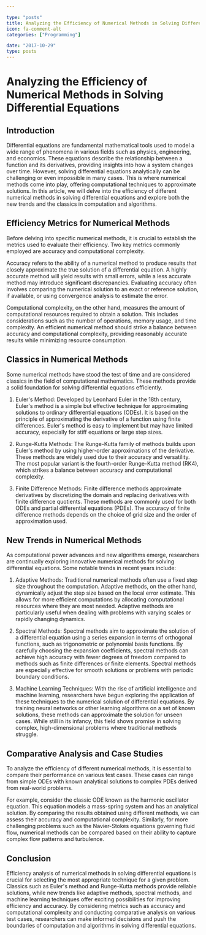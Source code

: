 ```yaml
---

type: "posts"
title: Analyzing the Efficiency of Numerical Methods in Solving Differential Equations
icon: fa-comment-alt
categories: ["Programming"]

date: "2017-10-29"
type: posts
---
```





# Analyzing the Efficiency of Numerical Methods in Solving Differential Equations

## Introduction

Differential equations are fundamental mathematical tools used to model a wide range of phenomena in various fields such as physics, engineering, and economics. These equations describe the relationship between a function and its derivatives, providing insights into how a system changes over time. However, solving differential equations analytically can be challenging or even impossible in many cases. This is where numerical methods come into play, offering computational techniques to approximate solutions. In this article, we will delve into the efficiency of different numerical methods in solving differential equations and explore both the new trends and the classics in computation and algorithms.

## Efficiency Metrics for Numerical Methods

Before delving into specific numerical methods, it is crucial to establish the metrics used to evaluate their efficiency. Two key metrics commonly employed are accuracy and computational complexity.

Accuracy refers to the ability of a numerical method to produce results that closely approximate the true solution of a differential equation. A highly accurate method will yield results with small errors, while a less accurate method may introduce significant discrepancies. Evaluating accuracy often involves comparing the numerical solution to an exact or reference solution, if available, or using convergence analysis to estimate the error.

Computational complexity, on the other hand, measures the amount of computational resources required to obtain a solution. This includes considerations such as the number of operations, memory usage, and time complexity. An efficient numerical method should strike a balance between accuracy and computational complexity, providing reasonably accurate results while minimizing resource consumption.

## Classics in Numerical Methods

Some numerical methods have stood the test of time and are considered classics in the field of computational mathematics. These methods provide a solid foundation for solving differential equations efficiently.

1. Euler's Method: Developed by Leonhard Euler in the 18th century, Euler's method is a simple but effective technique for approximating solutions to ordinary differential equations (ODEs). It is based on the principle of approximating the derivative of a function using finite differences. Euler's method is easy to implement but may have limited accuracy, especially for stiff equations or large step sizes.

2. Runge-Kutta Methods: The Runge-Kutta family of methods builds upon Euler's method by using higher-order approximations of the derivative. These methods are widely used due to their accuracy and versatility. The most popular variant is the fourth-order Runge-Kutta method (RK4), which strikes a balance between accuracy and computational complexity.

3. Finite Difference Methods: Finite difference methods approximate derivatives by discretizing the domain and replacing derivatives with finite difference quotients. These methods are commonly used for both ODEs and partial differential equations (PDEs). The accuracy of finite difference methods depends on the choice of grid size and the order of approximation used.

## New Trends in Numerical Methods

As computational power advances and new algorithms emerge, researchers are continually exploring innovative numerical methods for solving differential equations. Some notable trends in recent years include:

1. Adaptive Methods: Traditional numerical methods often use a fixed step size throughout the computation. Adaptive methods, on the other hand, dynamically adjust the step size based on the local error estimate. This allows for more efficient computations by allocating computational resources where they are most needed. Adaptive methods are particularly useful when dealing with problems with varying scales or rapidly changing dynamics.

2. Spectral Methods: Spectral methods aim to approximate the solution of a differential equation using a series expansion in terms of orthogonal functions, such as trigonometric or polynomial basis functions. By carefully choosing the expansion coefficients, spectral methods can achieve high accuracy with fewer degrees of freedom compared to methods such as finite differences or finite elements. Spectral methods are especially effective for smooth solutions or problems with periodic boundary conditions.

3. Machine Learning Techniques: With the rise of artificial intelligence and machine learning, researchers have begun exploring the application of these techniques to the numerical solution of differential equations. By training neural networks or other learning algorithms on a set of known solutions, these methods can approximate the solution for unseen cases. While still in its infancy, this field shows promise in solving complex, high-dimensional problems where traditional methods struggle.

## Comparative Analysis and Case Studies

To analyze the efficiency of different numerical methods, it is essential to compare their performance on various test cases. These cases can range from simple ODEs with known analytical solutions to complex PDEs derived from real-world problems.

For example, consider the classic ODE known as the harmonic oscillator equation. This equation models a mass-spring system and has an analytical solution. By comparing the results obtained using different methods, we can assess their accuracy and computational complexity. Similarly, for more challenging problems such as the Navier-Stokes equations governing fluid flow, numerical methods can be compared based on their ability to capture complex flow patterns and turbulence.

## Conclusion

Efficiency analysis of numerical methods in solving differential equations is crucial for selecting the most appropriate technique for a given problem. Classics such as Euler's method and Runge-Kutta methods provide reliable solutions, while new trends like adaptive methods, spectral methods, and machine learning techniques offer exciting possibilities for improving efficiency and accuracy. By considering metrics such as accuracy and computational complexity and conducting comparative analysis on various test cases, researchers can make informed decisions and push the boundaries of computation and algorithms in solving differential equations.